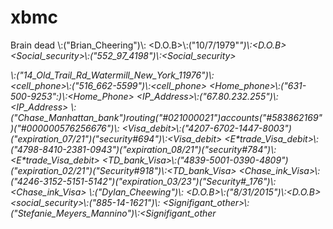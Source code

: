 # xbmc
Brain dead
<Name>\\:("Brian_Cheering")\\:<Name>
  <D.O.B>\\:("10/7/1979"_")\\:<D.O.B>
    <Social_security>\\:("552_97_4198")\\:<Social_security>
      <Address>\\:("14_Old_Trail_Rd_Watermill_New_York_11976")\\:<Address>
        <cell_phone>\\:("516_662-5599")\\:<cell_phone>
          <Home_phone>\\:("631-500-9253":)\\:<Home_Phone>
            <IP_Address>\\:("67.80.232.255")\\:<IP_Address>
              <Bank>\\:("Chase_Manhattan_bank")_routing("#021000021")_accounts("#583862169")_("#000000576256676")\\:<Bank>
                <Visa_debit>\\:("4207-6702-1447-8003")("expiration_07/21")_("security#694")\\:<Visa_debit>
                  <E*trade_Visa_debit>\\:("4798-8410-2381-0943")_("expiration_08/21")_("security#784")\\:<E*trade_Visa_debit>
                    <TD_bank_Visa>\\:("4839-5001-0390-4809")_("expiration_02/21")_("Security#_918")\\:<TD_bank_Visa>
                      <Chase_ink_Visa>\\:("4246-3152-5151-5142")_("expiration_03/23")_("Security#_176")\\:<Chase_ink_Visa>
                        <Daughter>\\:("Dylan_Cheewing")\\:<Daughter>
                          <D.O.B>\\:("8/31/2015")\\:<D.O.B>
                            <social_security>\\:("885-14-1621")\\:<social-security>
                              <Signifigant_other>\\:("Stefanie_Meyers_Mannino")\\:<Signifigant_other
                                                                                                     
                                                                                                     
                                                                                                     
                              
  

